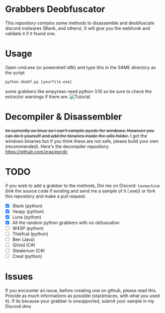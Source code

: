 # Grabbers Deobfuscator
This repository contains some methods to disassemble and deobfuscate discord malwares (Blank, and others). It will give you the webhook and validate it if it found one.

# Usage
Open cmd.exe (or powershell idfk) and type this in the SAME directory as the script
```cmd
python deobf.py [yourfile.exe]
```
some grabbers like empyrean need python 3.10 so be sure to check the extractor warnings if there are.
![Tutorial](tutorial.gif)

# Decompiler & Disassembler
~~Im currently on linux so I can't compile pycdc for windows. However you can do it yourself and add the binaries inside the utils folder.~~ I got the windows binaries but if you think these are not safe, please build your own (recommended). Here's the decompiler repository: https://github.com/zrax/pycdc

# TODO
if you wish to add a grabber to the methods, Dm me on Discord: `taxmachine` (link the source code if existing and send me a sample of it (.exe)) or fork this repository and make a pull request.

- [x] Blank (python)
- [x] Vespy (python)
- [x] Luna (python)
- [x] All the random python grabbers with no obfuscation
- [ ] W4SP (python)
- [ ] Thiefcat (python)
- [ ] Ben (Java)
- [ ] QVoid (C#)
- [ ] Stealerium (C#)
- [ ] Creal (python)

# Issues
If you encounter an issue, before creating one on github, please read this. Provide as much informations as possible (stacktraces, with what you used it). If its because your grabber is unsupported, submit your sample in my Discord dms